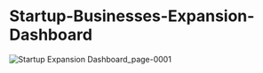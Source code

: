 # Startup-Businesses-Expansion-Dashboard
![Startup Expansion Dashboard_page-0001](https://github.com/user-attachments/assets/4d4a8f64-bb15-45a3-a6c1-3dfbaa121309)
